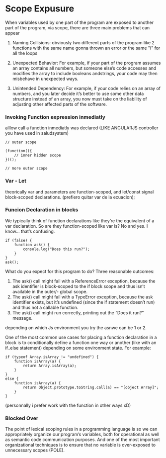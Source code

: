 # Scope Expusure

 When variables used by one part of the program are exposed to another part of the program, via scope, there are three main problems that can appear

 1. Naming Collisions: obviously two different parts of the program like 2 functions with the same name gonna thrown an error or the same "i" for all the loops 

 2. Unexpected Behavior: For example, if your part of the program assumes an array contains all numbers, but someone else’s code accesses and modifies the array to include booleans andstrings, your code may then misbehave in unexpected ways.

 3. Unintended Dependency: For example, if your code relies on an array of numbers, and you later decide it’s better to use some other data structure instead of an array, you now must take on the liability of adjusting other affected parts of the software.

 ### Invoking Function expression inmediatly
alllow call a function inmediatly was declared (LIKE ANGULARJS controller you have used in saludsystem)
```
// outer scope

(function(){
    // inner hidden scope
})();

// more outer scope
```

### Var - Let

theorically var and parameters are function-scoped, and let/const signal block-scoped declarations. (prefiero quitar var de la ecuacion);

### Funcion Declaration in blocks

We typically think of function declarations like they’re the
equivalent of a var declaration. So are they function-scoped
like var is?
No and yes. I know… that’s confusing.

```
if (false) {
    function ask() {
        console.log("Does this run?");
    }
}
ask();
```
What do you expect for this program to do? Three reasonable
outcomes:
1. The ask() call might fail with a ReferenceError exception, because the ask identifier is block-scoped to the
if block scope and thus isn’t available in the outer/-
global scope.
2. The ask() call might fail with a TypeError exception,
because the ask identifier exists, but it’s undefined
(since the if statement doesn’t run) and thus not a
callable function.
3. The ask() call might run correctly, printing out the
“Does it run?” message.

depending on which Js environment you try the asnwe can be 1 or 2.


One of the most common use cases for placing a function
declaration in a block is to conditionally define a function one
way or another (like with an if..else statement) depending
on some environment state. For example:

```
if (typeof Array.isArray != "undefined") {
    function isArray(a) {
        return Array.isArray(a);
    }
}
else {
    function isArray(a) {
        return Object.prototype.toString.call(a) == "[object Array]";
    }
}
```

(personnally i prefer work with the function in other ways xD)

### Blocked Over

The point of lexical scoping rules in a programming language
is so we can appropriately organize our program’s variables,
both for operational as well as semantic code communication
purposes.
And one of the most important organizational techniques is to
ensure that no variable is over-exposed to unnecessary scopes
(POLE).
